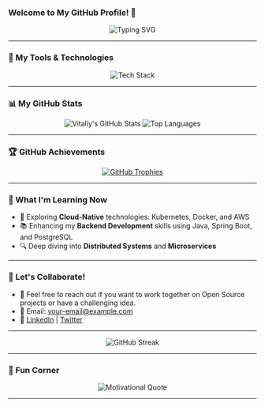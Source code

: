 ### Welcome to My GitHub Profile! 👋

<p align="center">
  <img src="https://readme-typing-svg.demolab.com?font=Fira+Code&size=25&duration=2000&pause=1000&color=FF5733&center=true&vCenter=true&width=440&lines=Hello%2C+I+am+Vitaliy+Oleinik;Software+Engineer;Always+learning+something+new" alt="Typing SVG" />
</p>

---

### 🔧 My Tools & Technologies
<p align="center">
  <img src="https://skillicons.dev/icons?i=java,spring,docker,kubernetes,postgresql,git,github,aws,azure,linux&perline=10" alt="Tech Stack"/>
</p>

---

### 📊 My GitHub Stats
<p align="center">
  <img src="https://github-readme-stats.vercel.app/api?username=VitaliyOleinik&show_icons=true&theme=radical" alt="Vitaliy's GitHub Stats" />
  <img src="https://github-readme-stats.vercel.app/api/top-langs/?username=VitaliyOleinik&langs_count=10&layout=compact&theme=radical" alt="Top Languages" />
</p>

---

### 🏆 GitHub Achievements
<p align="center">
  <a href="https://github.com/ryo-ma/github-profile-trophy">
    <img src="https://github-profile-trophy.vercel.app/?username=VitaliyOleinik&theme=juicyfresh&margin-w=15&row=1&no-frame=true" alt="GitHub Trophies" />
  </a>
</p>

---

### 🌱 What I'm Learning Now
- 🌟 Exploring **Cloud-Native** technologies: Kubernetes, Docker, and AWS
- 📚 Enhancing my **Backend Development** skills using Java, Spring Boot, and PostgreSQL
- 🔍 Deep diving into **Distributed Systems** and **Microservices**

---

### 🤝 Let's Collaborate!
- 💬 Feel free to reach out if you want to work together on Open Source projects or have a challenging idea.
- 📧 Email: [your-email@example.com](mailto:your-email@example.com)
- 📝 [LinkedIn](https://www.linkedin.com/in/vitaliy-oleinik) | [Twitter](https://twitter.com/vitaliy_oleinik)

---

<p align="center">
  <img src="https://github-readme-streak-stats.herokuapp.com/?user=VitaliyOleinik&theme=radical" alt="GitHub Streak" />
</p>

---

### 🎨 Fun Corner
<p align="center">
  <img src="https://quotes-github-readme.vercel.app/api?type=horizontal&theme=radical" alt="Motivational Quote" />
</p>

---

<!-- Customize this README.md file by adding your own details and ideas! -->
